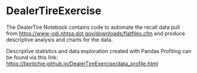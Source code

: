 # DealerTireExercise

The  DealerTire Notebook contains code to automate the recall data pull from https://www-odi.nhtsa.dot.gov/downloads/flatfiles.cfm and produce descriptive analysis and charts for the data.

Descriptive statistics and data exploration created with Pandas Profiling can be found via this link: https://bpritchie.github.io/DealerTireExercise/data_profile.html
